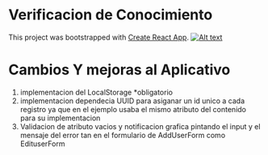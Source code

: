 # Verificacion de Conocimiento
This project was bootstrapped with [Create React App](https://github.com/facebook/create-react-app).
[![Alt text](https://img.youtube.com/vi/FqOa98i5jUg/0.jpg)](https://www.youtube.com/watch?v=FqOa98i5jUg)

# Cambios Y mejoras al Aplicativo

1. implementacion del LocalStorage *obligatorio
2. implementacion dependecia UUID para asiganar un id unico a cada registro ya que en el ejemplo usaba el mismo atributo del contenido para su implementacion
3. Validacion de atributo vacios y notificacion grafica pintando el input y el mensaje del error tan en el formulario de AddUserForm como EdituserForm
